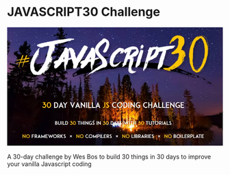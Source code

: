 # JAVASCRIPT30 Challenge
![](./Javascript30_cover.jpg)

A 30-day challenge by Wes Bos to build 30 things in 30 days to improve your vanilla Javascript coding